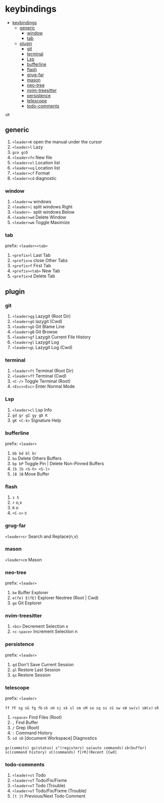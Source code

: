 # keybindings

<!--toc:start-->
- [keybindings](#keybindings)
  - [generic](#generic)
    - [window](#window)
    - [tab](#tab)
  - [plugin](#plugin)
    - [git](#git)
    - [terminal](#terminal)
    - [Lsp](#lsp)
    - [bufferline](#bufferline)
    - [flash](#flash)
    - [grug-far](#grug-far)
    - [mason](#mason)
    - [neo-tree](#neo-tree)
    - [nvim-treesitter](#nvim-treesitter)
    - [persistence](#persistence)
    - [telescope](#telescope)
    - [todo-comments](#todo-comments)
<!--toc:end-->

`sR`

## generic

1. `<leader>K` open the manual under the cursor
2. `<leader>l` Lazy
3. `gco gcO`
4. `<leader>fn`  New file
5. `<leader>xl` Location list
6. `<leader>xq` Location list
7. `<leader>cf` Format
8. `<leader>cd` diagnostic

### window

1. `<leader>w`  windows  
2. `<leader>|`  split windows Right
3. `<leader>-`  split windows Below
4. `<leader>wd`  Delete Window
5. `<leader>wm`  Toggle Maximize

### tab

prefix: `<leader><tab>`

1. `<prefix>l` Last Tab
2. `<prefix>o` close Other Tabs
3. `<prefix>f` First Tab
4. `<prefix><tab>` New Tab
5. `<prefix>d` Delete Tab

## plugin

### git

1. `<leader>gg` Lazygit (Root Dir)
2. `<leader>gG` lazygit (Cwd)
3. `<leader>gb` Git Blame Line
4. `<leader>gB` Git Browse
5. `<leader>gf`  Lazygit Current File History
6. `<leader>gl` Lazygit Log
7. `<leader>gL` Lazygit Log (Cwd)

### terminal

1. `<leader>ft`  Terminal (Root Dir)
2. `<leader>fT`  Terminal (Cwd)
3. `<C-/>`  Toggle Terminal (Root)
4. `<Esc><Esc>`  Enter Normal Mode

### Lsp

1. `<leader>cl`  Lsp Info
2. `gd gr gI gy gD K`
3. `gK <C-k>` Signature Help

### bufferline

prefix: `<leader>`

1. `bb bd bl br`  
2. `bo`  Delete Others Buffers
3. `bp bP` Toggle Pin | Delete Non-Pinned Buffers
4. `[b ]b <S-h> <S-l>`
5. `[B ]B`  Move Buffer

### flash

1. `s S`
2. `r`  o,x
3. `R`  o
4. `<C-s>` c

### grug-far

`<leader>sr` Search and Replace(n,v)

### mason

`<leader>cm`  Mason

### neo-tree

prefix: `<leader>`

1. `be`  Buffer Explorer
2. `e(fe) E(fE)` Explorer Neotree (Root | Cwd)
3. `ge` Git Explorer

### nvim-treesitter

1. `<bs>`  Decrement Selection x
2. `<c-space>` Increment Selection n

### persistence

prefix: `<leader>`

1. `qd` Don't Save Current Session
2. `ql` Restore Last Session
3. `qs` Restore Session

### telescope

prefix: `<leader>`

`ff fF sg sG fg fb`
`sh sH sj sk sl sm sM so sq ss sS sw sW sw(v) sW(v)`
`sR`

1. `<space>` Find Files (Root)
2. `,` Find Buffer
3. `/` Grep (Root)
4. `:`  Command History
5. `sd sD` [document Workspace] Diagnostics

`gc(commits) gs(status) s"(registers) sa(auto commands)`
`sb(buffer) sc(command history) sC(commands) f[rR](Recent [Cwd]`

### todo-comments

1. `<leader>st` Todo
2. `<leader>sT` Todo/Fix/Fixme
3. `<leader>xT` Todo (Trouble)
4. `<leader>xT` Todo/Fix/Fixme (Trouble)
5. `[t ]t` Previous/Next Todo Comment
